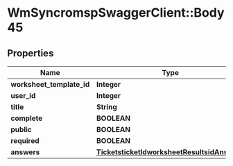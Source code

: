 # WmSyncromspSwaggerClient::Body45

## Properties
Name | Type | Description | Notes
------------ | ------------- | ------------- | -------------
**worksheet_template_id** | **Integer** |  | [optional] 
**user_id** | **Integer** |  | [optional] 
**title** | **String** |  | [optional] 
**complete** | **BOOLEAN** |  | [optional] 
**public** | **BOOLEAN** |  | [optional] 
**required** | **BOOLEAN** |  | [optional] 
**answers** | [**TicketsticketIdworksheetResultsidAnswers**](TicketsticketIdworksheetResultsidAnswers.md) |  | [optional] 

